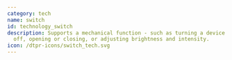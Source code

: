 ```yaml
---
category: tech
name: switch
id: technology_switch
description: Supports a mechanical function - such as turning a device on or
  off, opening or closing, or adjusting brightness and intensity.
icon: /dtpr-icons/switch_tech.svg
---
```

